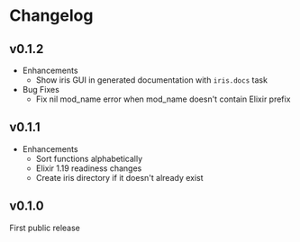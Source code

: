 # Changelog

## v0.1.2

- Enhancements
    - Show iris GUI in generated documentation with `iris.docs` task
- Bug Fixes
    - Fix nil mod_name error when mod_name doesn't contain Elixir prefix

## v0.1.1

- Enhancements
    - Sort functions alphabetically
    - Elixir 1.19 readiness changes
    - Create iris directory if it doesn't already exist

## v0.1.0

First public release